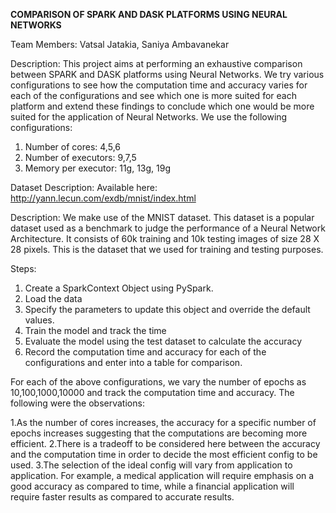 **COMPARISON OF SPARK AND DASK PLATFORMS USING NEURAL NETWORKS**

Team Members: Vatsal Jatakia, Saniya Ambavanekar

Description: 
This project aims at performing an exhaustive comparison between SPARK and DASK platforms using Neural Networks. We try various configurations to see how the computation time and accuracy varies for each of the configurations and see which one is more suited for each platform and extend these findings to conclude which one would be more suited for the application of Neural Networks. We use the following configurations: 
1. Number of cores: 4,5,6
2. Number of executors: 9,7,5
3. Memory per executor: 11g, 13g, 19g

Dataset Description: 
Available here: http://yann.lecun.com/exdb/mnist/index.html

Description: We make use of the MNIST dataset. This dataset is a popular dataset used as a benchmark to judge the performance of a Neural Network Architecture. It consists of 60k training and 10k testing images of size 28 X 28 pixels. This is the dataset that we used for training and testing purposes.

Steps: 
1. Create a SparkContext Object using PySpark. 
2. Load the data 
3. Specify the parameters to update this object and override the default values. 
4. Train the model and track the time 
5. Evaluate the model using the test dataset to calculate the accuracy 
6. Record the computation time and accuracy for each of the configurations and enter into a table for comparison. 

For each of the above configurations, we vary the number of epochs as 10,100,1000,10000 and track the computation time and accuracy. 
The following were the observations: 

1.As the number of cores increases, the accuracy for a specific number of epochs increases suggesting that the computations are becoming more efficient. 
2.There is a tradeoff to be considered here between the accuracy and the computation time in order to decide the most efficient config to be used. 
3.The selection of the ideal config will vary from application to application. For example, a medical application will require emphasis on a good accuracy as compared to time, while a financial application will require faster results as compared to accurate results. 

